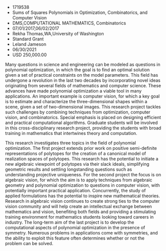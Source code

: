 
* 1719538
* Sums of Squares Polynomials in Optimization, Combinatorics, and Computer Vision
* DMS,COMPUTATIONAL MATHEMATICS, Combinatorics
* 07/01/2017,06/02/2017
* Rekha Thomas,WA,University of Washington
* Standard Grant
* Leland Jameson
* 06/30/2021
* USD 250,000.00

Many questions in science and engineering can be modeled as questions in
polynomial optimization, in which the goal is to find an optimal solution given
a set of practical constraints on the model parameters. This field has undergone
a revolution in the last two decades by incorporating novel ideas originating
from several fields of mathematics and computer science. These advances have
made polynomial optimization a viable tool in many applications. An important
example is computer vision, for which a key goal is to estimate and characterize
the three-dimensional shapes within a scene, given a set of two-dimensional
images. This research project tackles such challenges by combining techniques
from optimization, computer vision, and combinatorics. Special emphasis is
placed on designing efficient and practical computational algorithms. Graduate
students will be involved in this cross-disciplinary research project, providing
the students with broad training in mathematics that intertwines theory and
computation.

This research investigates three topics in the field of polynomial optimization.
The first project extends prior work on positive semi-definite representations
of polytopes for the creation of a canonical model of realization spaces of
polytopes. This research has the potential to initiate a new algebraic viewpoint
of polytopes via their slack ideals, simplifying geometric results and settling
longstanding questions such as understanding projective uniqueness. For the
second project the focus is on algebraic vision, for which the aim is to apply
techniques from algebraic geometry and polynomial optimization to questions in
computer vision, with potentially important practical application. Concurrently,
the study of applied formulations has the potential to inspire new mathematical
theories. Research in algebraic vision continues to create strong ties to the
computer vision community and will help create an intellectual exchange between
mathematics and vision, benefiting both fields and providing a stimulating
training environment for mathematics students looking toward careers in
industry. The long-term aim of the last project is to develop the computational
aspects of polynomial optimization in the presence of symmetry. Numerous
problems in applications come with symmetries, and the ability to exploit this
feature often determines whether or not the problem can be solved.
